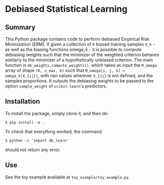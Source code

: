 # Debiased Statistical Learning

## Summary

This Python package contains code to perform debiased Empirical Risk Minimization (ERM). If given a collection of `K` biased training samples `X_k` - as well as the biasing functions omega_k - it is possible to compute debiasing weights such that the minimizer of the weighted criterion behaves similarly to the minimizer of a hypothetically unbiased criterion. The main function is `db_weights.compute_weights()`, which takes as input the `M_omega` array of shape `(K, n_max, K)` such that `M_omega[i, j, k] = omega_k(X_{ij})`, with nan values wherever `X_{ij}` is not defined, and the samples proportions. It outputs the debiasing weights to be passed to the option `sample_weight` of `scikit-learn`'s predictors.


## Installation
To install the package, simply clone it, and then do:

  `$ pip install -e .`

To check that everything worked, the command

  `$ python -c 'import db_learn'`

should not return any error.


## Use
See the toy example available at `toy_example/toy_example.py`.
